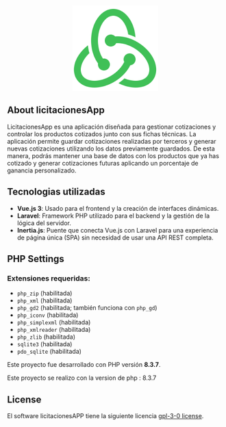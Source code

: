 <p align="center"><img src="./public/assets/logo-app-500x500.svg" width="200" alt="Laravel Logo"></p>

## About licitacionesApp

LicitacionesApp es una aplicación diseñada para gestionar cotizaciones y controlar los productos cotizados junto con sus fichas técnicas. La aplicación permite guardar cotizaciones realizadas por terceros y generar nuevas cotizaciones utilizando los datos previamente guardados. De esta manera, podrás mantener una base de datos con los productos que ya has cotizado y generar cotizaciones futuras aplicando un porcentaje de ganancia personalizado.

## Tecnologias utilizadas

- **Vue.js 3**: Usado para el frontend y la creación de interfaces dinámicas.
- **Laravel**: Framework PHP utilizado para el backend y la gestión de la lógica del servidor.
- **Inertia.js**: Puente que conecta Vue.js con Laravel para una experiencia de página única (SPA) sin necesidad de usar una API REST completa.


## PHP Settings

### Extensiones requeridas:

- `php_zip` (habilitada)
- `php_xml` (habilitada)
- `php_gd2` (habilitada; también funciona con `php_gd`)
- `php_iconv` (habilitada)
- `php_simplexml` (habilitada)
- `php_xmlreader` (habilitada)
- `php_zlib` (habilitada)
- `sqlite3` (habilitada)
- `pdo_sqlite` (habilitada)

Este proyecto fue desarrollado con PHP versión **8.3.7**.


Este proyecto se realizo con la version de php : 8.3.7


## License

El software licitacionesAPP tiene la siguiente licencia [gpl-3-0 license](https://opensource.org/license/gpl-3-0).

